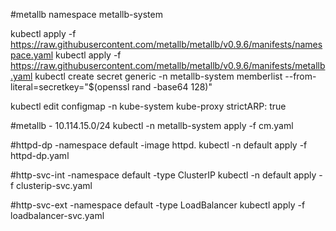 #metallb namespace metallb-system

kubectl apply -f https://raw.githubusercontent.com/metallb/metallb/v0.9.6/manifests/namespace.yaml
kubectl apply -f https://raw.githubusercontent.com/metallb/metallb/v0.9.6/manifests/metallb.yaml
kubectl create secret generic -n metallb-system memberlist --from-literal=secretkey="$(openssl rand -base64 128)"

kubectl edit configmap -n kube-system kube-proxy
strictARP: true

#metallb - 10.114.15.0/24
kubectl -n metallb-system apply -f cm.yaml

#httpd-dp -namespace default -image httpd.
kubectl -n default apply -f httpd-dp.yaml

#http-svc-int -namespace default -type ClusterIP
kubectl -n default apply -f clusterip-svc.yaml

#http-svc-ext -namespace default -type LoadBalancer
kubectl apply -f loadbalancer-svc.yaml
